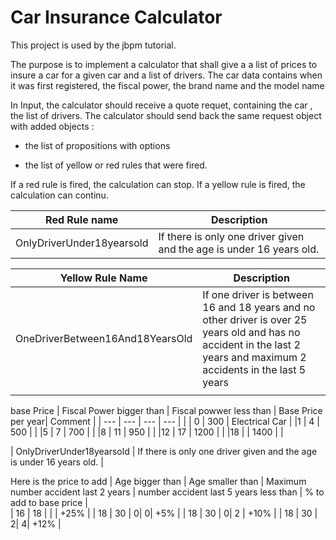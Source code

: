 # Car Insurance Calculator

This project is used by the jbpm tutorial.

The purpose is to implement a calculator that shall give a a list of prices to insure a car for a given car and a list of drivers.
The car data contains when it was first registered, the fiscal power, the brand name and the model name

In Input, the calculator should receive a quote requet, containing the car , the list of drivers. The calculator should send back the same request object with added objects :

* the list of propositions with options

* the list of yellow or red rules that were fired.


If a red rule is fired, the calculation can stop. If a yellow rule is fired, the calculation can continu.

| Red Rule name | Description |
| --- | --- |
| OnlyDriverUnder18yearsold | If there is only one driver given and the age is under 16 years old. |

| Yellow Rule Name | Description |
| --- | --- |
| OneDriverBetween16And18YearsOld | If one driver is between 16 and 18 years and no other driver is  over 25 years old and has no accident in the last 2 years and maximum 2 accidents in the last 5 years |
|  |  |

base Price
| Fiscal Power bigger than | Fiscal powwer less than | Base Price per year| Comment |
| --- | --- | --- | --- |
|  | 0 | 300 | Electrical Car |
|1 | 4 | 500 |  |
|5 | 7 | 700 |   |
|8 | 11 | 950 | |
|12 | 17 | 1200 | |
|18 |  | 1400 | |






| OnlyDriverUnder18yearsold | If there is only one driver given and the age is under 16 years old. |



Here is the price to add
| Age bigger than | Age smaller than | Maximum number accident last 2 years  | number accident last 5 years less than | % to add to base price |  
|   16  | 18  |  | | +25% |
| 18 | 30 | 0| 0| +5% |
| 18 | 30 | 0| 2 | +10% |
| 18 | 30 | 2| 4| +12%  |






